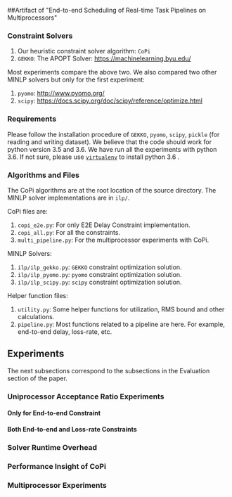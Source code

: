 ##Artifact of "End-to-end Scheduling of Real-time Task Pipelines on Multiprocessors"

### Constraint Solvers

1. Our heuristic constraint solver algorithm: `CoPi`
2. `GEKKO`: The APOPT Solver: https://machinelearning.byu.edu/

Most experiments compare the above two. We also compared two other
MINLP solvers but only for the first experiment:

1. `pyomo`: http://www.pyomo.org/
2. `scipy`: https://docs.scipy.org/doc/scipy/reference/optimize.html

### Requirements

Please follow the installation procedure of `GEKKO`, `pyomo`, `scipy`, `pickle` (for reading and writing dataset). We believe that the code should work for python version 3.5 and 3.6. We have run all the experiments with python 3.6. If not sure, please use [`virtualenv`](https://virtualenv.pypa.io/en/latest/) to install python 3.6 .

### Algorithms and Files
The CoPi algorithms are at the root location of the source directory.
The MINLP solver implementations are in `ilp/`.

CoPi files are:
1. `copi_e2e.py`: For only E2E Delay Constraint implementation.
2. `copi_all.py`: For all the constraints.
3. `multi_pipeline.py`: For the multiprocessor experiments with CoPi.

MINLP Solvers:
1. `ilp/ilp_gekko.py`: `GEKKO` constraint optimization solution.
2. `ilp/ilp_pyomo.py`: `pyomo` constraint optimization solution.
3. `ilp/ilp_scipy.py`: `scipy` constraint optimization solution.

Helper function files:
1. `utility.py`: Some helper functions for utilization, RMS bound and other calculations.
2. `pipeline.py`: Most functions related to a pipeline are here. For example, end-to-end delay, loss-rate, etc.

## Experiments

The next subsections correspond to the subsections in the Evaluation section of the paper.

### Uniprocessor Acceptance Ratio Experiments

#### Only for End-to-end Constraint

#### Both End-to-end and Loss-rate Constraints

### Solver Runtime Overhead

### Performance Insight of CoPi

### Multiprocessor Experiments
